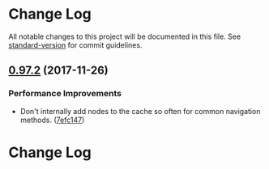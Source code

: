 # Change Log

All notable changes to this project will be documented in this file. See [standard-version](https://github.com/conventional-changelog/standard-version) for commit guidelines.

<a name="0.97.2"></a>
## [0.97.2](https://github.com/dsherret/ts-simple-ast/compare/0.97.0...0.97.2) (2017-11-26)


### Performance Improvements

* Don't internally add nodes to the cache so often for common navigation methods. ([7efc147](https://github.com/dsherret/ts-simple-ast/commit/7efc147))



# Change Log
